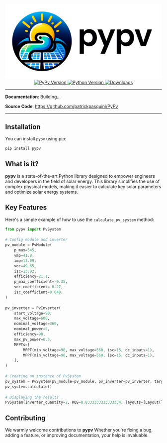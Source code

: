 <div align="center">
    <a href="https://github.com/patrickpasquini/PyPv" target="_blank">
      <img src="https://raw.githubusercontent.com/patrickpasquini/pypv/master/docs/assets/logo.png" alt="PyPv Logo">
    </a>
</div>

<div align="center">
    <a href="https://pypi.org/project/pypv/" target="_blank">
      <img src="https://img.shields.io/pypi/v/pypv" alt="PyPv Version">
    </a>
    <a href="https://pypi.org/project/pypv/" target="_blank">
      <img src="https://img.shields.io/badge/Python-3.11-blue" alt="Python Version">
    </a>
    <!-- <a href="LINK_TO_YOUR_COVERAGE_REPORT" target="_blank">
      <img src="https://img.shields.io/endpoint?url=URL_TO_YOUR_COVERAGE_BADGE_JSON&logo=pytest" alt="Coverage">
    </a> -->
    <a href="https://pepy.tech/project/pypv" target="_blank">
      <img src="https://static.pepy.tech/badge/pypv" alt="Downloads">
    </a>
</div>

---

**Documentation**: Building...

**Source Code**: <a href="https://github.com/patrickpasquini/PyPv" target="_blank">https://github.com/patrickpasquini/PyPv</a>

---

## Installation

You can install `pypv` using pip:
```bash
pip install pypv
```

## What is it?

**pypv** is a state-of-the-art Python library designed to empower engineers and developers in the field of solar energy. This library simplifies the use of complex physical models, making it easier to calculate key solar parameters and optimize solar energy systems. 

## Key Features

Here's a simple example of how to use the `calculate_pv_system` method:

```python
from pypv import PvSystem

# Config module and inverter
pv_module = PvModule(
    p_max=545,
    vmp=41.8,
    imp=13.09,
    voc=49.65,
    isc=13.92,
    efficiency=21.1,
    p_max_coefficient=-0.35,
    voc_coefficient=-0.27,
    isc_coefficient=0.048,
)

pv_inverter = PvInverter(
    start_voltage=90,
    max_voltage=600,
    nominal_voltage=360,
    nominal_power=5,
    efficiency=98,
    max_pv_power=6.5,
    MPPTs=[
        MPPT(min_voltage=90, max_voltage=560, isc=15, dc_inputs=1),
        MPPT(min_voltage=90, max_voltage=560, isc=15, dc_inputs=1),
    ],
)

# Creating an instance of PvSystem
pv_system = PvSystem(pv_module=pv_module, pv_inverter=pv_inverter, target_power=6, max_temperature=75, min_temperature=0)
pv_system.calculate()

# Displaying the results
PvSystem(inverter_quantity=2, ROS=0.8333333333333334, layouts=[Layout(line_quantity=2, modules_per_line=6), Layout(line_quantity=2, modules_per_line=5)])
```


## Contributing

We warmly welcome contributions to **pypv** Whether you're fixing a bug, adding a feature, or improving documentation, your help is invaluable.